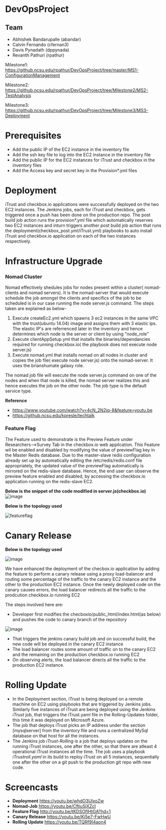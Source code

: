 # DevOpsProject

## Team
* Abhishek Bandarupalle (abandar)
* Calvin Fernando (cfernan3)
* Davis Pynadath (dppynada)
* Revanth Pathuri (rpathur)


Milestone1: https://github.ncsu.edu/rpathur/DevOpsProject/tree/master/MS1-ConfigurationManagement

Milestone2: https://github.ncsu.edu/rpathur/DevOpsProject/tree/Milestone2/MS2-TestAnalysis

Milestone3: https://github.ncsu.edu/rpathur/DevOpsProject/tree/Milestone3/MS3-Deployment

# Prerequisites

* Add the public IP of the EC2 instance in the inventory file
* Add the ssh key file to log into the EC2 instance in the inventory file
* Add the public IP for the EC2 instances for iTrust and checkbox in the inventory files 
* Add the Access key and secret key in the Provision*.yml files


# Deployment

iTrust and checkbox.io applications were successfully deployed on the two EC2 instances.
The Jenkins jobs, each for iTrust and checkbox, gets triggered once a push has been done on the production repo.
The post build job action runs the provision*.yml file which automatically reserves two EC2 instances and inturn triggers another post build job action that runs the deployment(checkbox_post.yml/iTrust.yml) playbooks to auto install iTrust and checkbox.io application on each of the two instances respectively. 


# Infrastructure Upgrade

### Nomad Cluster
Nomad effectively shedules jobs for nodes present within a cluster( nomad-clients and nomad servers). It is the nomad-server that would execute schedule the job amongst the clients and specifics of the job to be scheduled is in our case running the node server.js command.
The steps taken are explained as below-
1) Execute createEc2.yml which spawns 3 ec2 instances in the same VPC with the trust(ubuntu 14.04) image and assigns them with 3 elastic ips. The elastic IP's are referrenced later in the inventory and hence determines which node is the server or client by using "node_role"
3) Execute clientAppSetup.yml that installs the binaries/dependancies required for running checkbox.io( the playbook does not execute node server.js)
3) Execute nomad.yml that installs nomad on all nodes in cluster and copies the job file( execute node server.js) onto the nomad-server. It uses the brianshumate galaxy role.

The nomad job file will execute the node server.js command on one of the nodes and when that node is killed, the nomad server realizes this and hence executes the job on the other node. The job type is the default service type.

**Reference**
* https://www.youtube.com/watch?v=4cN_2N2jq-8&feature=youtu.be
* https://github.ncsu.edu/kpresle/techtalk

### Feature Flag

The Feature used to demonstrate is the Preview Feature under Researchers-->Survey Tab in the checkbox.io web appilcation.
This Feature wil be enabled and disabled by modifying the value of previewFlag key in the Master Redis database. 
Due to the master-slave redis configuration already set up by automatically editing the /etc/redis/redis.conf file appropriately, the updated value  of the previewFlag automatically is mirrored on the redis-slave database. Hence, the end user can observe the preview feature enabled and disabled, by accessing the checkbox.io application running on the redis-slave EC2.

**Below is the snippet of the code modified in server.js(checkbox.io)**
![image](https://media.github.ncsu.edu/user/6391/files/6601656e-ca34-11e7-9fce-fc2719dda4d2)

**Below is the topology used**

![featureflag](https://media.github.ncsu.edu/user/6391/files/1f2600ca-ca3c-11e7-899d-60388fb4a7a3)


# Canary Release

**Below is the topology used**

![image](https://media.github.ncsu.edu/user/6391/files/805f9220-ca3c-11e7-9595-fc54c2ca90ca)

We have enhanced the deployment of the checbox.io application by adding the feature to perform a canary release using a proxy load-balancer and routing some percentage of the traffic to the canary EC2 instance and the other to the production EC2 instance.
Once the newly deployed code on the canary causes errors, the load balancer redirects all the traffic to the prodcution checkbox.io running EC2

The steps involved here are:
* Developer first modifies the checboxio/public_html/index.html(as below) and pushes the code to canary branch of the repository

![image](https://media.github.ncsu.edu/user/6391/files/dc8417ea-ca3e-11e7-89a0-ea116c17812e)

* That triggers the jenkins canary build job and on successful build, the new code will be deployed in the canary EC2 instance
* The load balancer routes some amount of traffic on to the canary EC2 and the remaining on the production checkbox.io running EC2
* On observing alerts, the load balancer directs all the traffic to the production EC2 instance.

# Rolling Update
* In the Deployment section, iTrust is being deployed on a remote machine on EC2 using playbooks that are triggered by Jenkins jobs. Similarly five instances of iTrust are being deployed using the Jenkins *iTrust* job, that triggers the iTrust.yaml file in the Rolling-Updates folder, this time it was deployed on Microsoft Azure.
* The job that deploys iTrust picks an IP address under the section [mysqlserver] from the inventory file and runs a centralized MySql database on that host for all the instances. 
* The Jenkins job *iTrust-Rolling* is a job that deploys updates on the running iTrust instances, one after the other, so that there are atleast 4 operational iTrust instances all the time. The job uses a playbook *iTrustroll.yaml* in its build to reploy iTrust on all 5 instances, sequentially one after the other on a git push to the production git repo with new code.

# Screencasts

* **Deployment**     https://youtu.be/whdO3UlxoZw
* **Nomad-Job**      https://youtu.be/CftiuSjXZcI
* **Feature Flag**   http://youtu.be/tKDSOflHtGA?hd=1
* **Canary Release** https://youtu.be/Kj5e7-FwHwU
* **Rolling Update** https://youtu.be/TQRf9I4aon4
